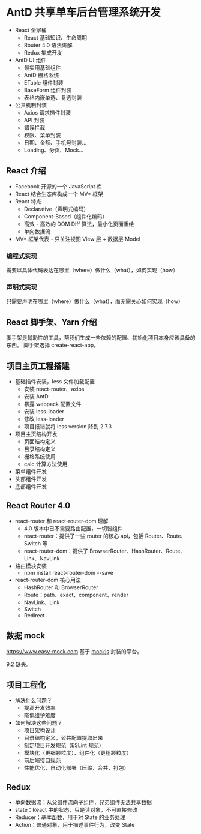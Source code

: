 # AntD 共享单车后台管理系统开发

- React 全家桶
  - React 基础知识、生命周期
  - Router 4.0 语法讲解
  - Redux 集成开发
- AntD UI 组件
  - 最实用基础组件
  - AntD 栅格系统
  - ETable 组件封装
  - BaseForm 组件封装
  - 表格内嵌单选、复选封装
- 公共机制封装
  - Axios 请求插件封装
  - API 封装
  - 错误拦截
  - 权限、菜单封装
  - 日期、金额、手机号封装...
  - Loading、分页、Mock...

## React 介绍

- Facebook 开源的一个 JavaScript 库
- React 结合生态库构成一个 MV* 框架
- React 特点
  - Declarative（声明式编码）
  - Component-Based（组件化编码）
  - 高效 - 高效的 DOM Diff 算法，最小化页面重绘
  - 单向数据流
- MV* 框架代表 - 只关注视图 View 层 + 数据层 Model

### 编程式实现

需要以具体代码表达在哪里（where）做什么（what），如何实现（how）

### 声明式实现

只需要声明在哪里（where）做什么（what），而无需关心如何实现（how）

## React 脚手架、Yarn 介绍

脚手架是辅助性的工具，帮我们生成一些依赖的配置、初始化项目本身应该具备的东西。
脚手架选择 create-react-app。

## 项目主页工程搭建

- 基础插件安装，less 文件加载配置
  - 安装 react-router、axios
  - 安装 AntD
  - 暴露 webpack 配置文件
  - 安装 less-loader
  - 修改 less-loader
  - 项目报错就将 less version 降到 2.7.3
- 项目主页结构开发
  - 页面结构定义
  - 目录结构定义
  - 栅格系统使用
  - calc 计算方法使用
- 菜单组件开发
- 头部组件开发
- 底部组件开发
  
## React Router 4.0

- react-router 和 react-router-dom 理解
  - 4.0 版本中已不需要路由配置，一切皆组件
  - react-router：提供了一些 router 的核心 api，包括 Router、Route、Switch 等
  - react-router-dom：提供了 BrowserRouter、HashRouter、Route、Link、NavLink
- 路由模块安装
  - npm install react-router-dom --save
- react-router-dom 核心用法
  - HashRouter 和 BrowserRouter
  - Route：path、exact、component、render
  - NavLink、Link
  - Switch
  - Redirect
  
## 数据 mock

<https://www.easy-mock.com> 基于 [mockjs](https://github.com/nuysoft/Mock/wiki/Getting-Started) 封装的平台。

9.2 缺失。

## 项目工程化

- 解决什么问题？
  - 提高开发效率
  - 降低维护难度
- 如何解决这些问题？
  - 项目架构设计
  - 目录结构定义，公共配置提取出来
  - 制定项目开发规范（ESLint 规范）
  - 模块化（更细颗粒度）、组件化（更粗颗粒度）
  - 前后端接口规范
  - 性能优化、自动化部署（压缩、合并、打包）

## Redux

- 单向数据流：从父组件流向子组件，兄弟组件无法共享数据
- state：React 中的状态，只是读对象，不可直接修改
- Reducer：基本函数，用于对 State 的业务处理
- Action：普通对象，用于描述事件行为，改变 State

